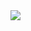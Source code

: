 


<img src="https://github-readme-stats.vercel.app/api?username=SherlockQi&show_icons=true&hide_title=false" />


<!--
**SherlockQi/sherlockqi** is a ✨ _special_ ✨ repository because its `README.md` (this file) appears on your GitHub profile.
<img src="https://github-readme-stats.vercel.app/api/top-langs/?username=SherlockQi&hide_langs_below=0&theme=default&show_icons=true&hide_title=false" />
Here are some ideas to get you started:

- 🔭 I’m currently working on ...
- 🌱 I’m currently learning ...
- 👯 I’m looking to collaborate on ...
- 🤔 I’m looking for help with ...
- 💬 Ask me about ...
- 📫 How to reach me: ...
- 😄 Pronouns: ...
- ⚡ Fun fact: ...
-->
